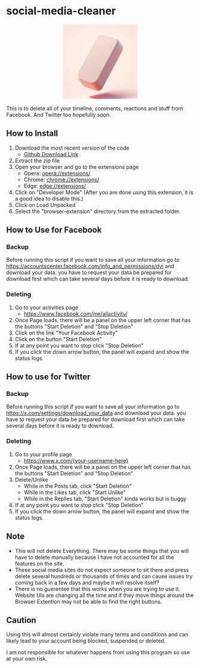# social-media-cleaner

<center>
<img src="https://github.com/GeekGirl1024/social-media-cleaner/blob/main/browser-extention/eraser.png?raw=true" alt="Image of Eraser" width="200"/>
</center>

This is to delete all of your timeline, comments, reactions and stuff from Facebook. And Twitter too hopefully soon.

## How to Install
1. Download the most recent version of the code
    - [Github Download Link](https://github.com/GeekGirl1024/social-media-cleaner/archive/refs/heads/main.zip)
2. Extract the zip file
3. Open your browser and go to the extensions page
    - Opera: <a href="opera://extensions/">opera://extensions/</a>
    - Chrome: <a href="chrome://extensions/">chrome://extensions/</a>
    - Edge: <a href="edge://extensions/">edge://extensions/</a>
4. Click on "Developer Mode" (After you are done using this extension, it is a good idea to disable this.)
5. Click on Load Unpacked
6. Select the "browser-extension" directory from the extracted folder.

## How to Use for Facebook
### Backup
Before running this script if you want to save all your information go to https://accountscenter.facebook.com/info_and_permissions/dyi and download your data.
you have to request your data be prepared for download first which can take several days before it is ready to download.

### Deleting
1. Go to your activities page
    - https://www.facebook.com/me/allactivity/
2. Once Page loads, there will be a panel on the upper left corner that has the buttons "Start Deletion" and "Stop Deletion"
3. Click on the link "Your Facebook Activity"
4. Click on the button "Start Deletion"
5. If at any point you want to stop click "Stop Deletion"
6. If you click the down arrow button, the panel will expand and show the status logs.

## How to use for Twitter
### Backup
Before running this script if you want to save all your information go to https://x.com/settings/download_your_data and download your data.
you have to request your data be prepared for download first which can take several days before it is ready to download.


### Deleting
1. Go to your profile page
    - https://www.x.com/{your-username-here}
2. Once Page loads, there will be a panel on the upper left corner that has the buttons "Start Deletion" and "Stop Deletion"
3. Delete/Unlike
    - While in the Posts tab, click "Start Deletion"
    - While in the Likes tab, click "Start Unlike"
    - While in the Replies tab, "Start Deletion" kinda works but is buggy
4. If at any point you want to stop click "Stop Deletion"
5. If you click the down arrow button, the panel will expand and show the status logs.

## Note
- This will not delete Everything. There may be some things that you will have to delete manually because I have not accounted for all the features on the site.
- These social media sites do not expect someone to sit there and press delete several hundreds or thousands of times and can cause issues try coming back in a few days and maybe it will resolve itself?
- There is no guerentee that this works when you are trying to use it. Website UIs are changing all the time and if they move things around the Browser Extention may not be able to find the right buttons.

## Caution
Using this will almost certainly violate many terms and conditions and can likely lead to your account being blocked, suspended or deleted.

I am not responsible for whatever happens from using this program so use at your own risk.